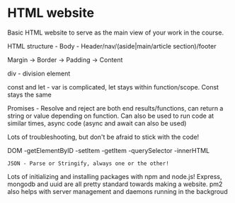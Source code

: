# HTML website

Basic HTML website to serve as the main view of your work in the course.

HTML structure - Body - Header/nav/(aside|main/article section)/footer

Margin -> Border -> Padding -> Content

div - division element


const and let - var is complicated, let stays within function/scope. Const stays the same

Promises - Resolve and reject are both end results/functions, can return a string or value depending on function. Can also be used to run code at similar times, async code (async and await can also be used)

Lots of troubleshooting, but don't be afraid to stick with the code!

DOM
    -getElementByID
    -setItem
    -getItem
    -querySelector
    -innerHTML

    JSON - Parse or Stringify, always one or the other!


Lots of initializing and installing packages with npm and node.js! Express, mongodb and uuid are all pretty standard towards making a website. pm2 also helps with server management and daemons running in the backgroud